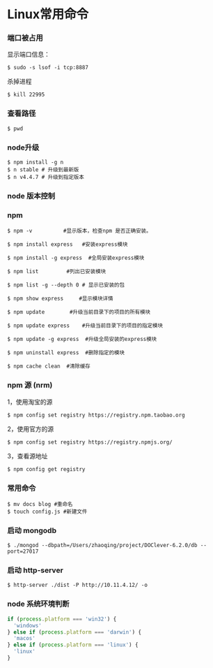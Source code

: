 # Linux常用命令

###  端口被占用

显示端口信息：

```shell
$ sudo -s lsof -i tcp:8887
```

杀掉进程

```shell
$ kill 22995
```

### 查看路径

```shell
$ pwd
```

### node升级

```shell
$ npm install -g n
$ n stable # 升级到最新版
$ n v4.4.7 # 升级到指定版本
```

### node 版本控制



### npm

```shell
$ npm -v          #显示版本，检查npm 是否正确安装。
 
$ npm install express   #安装express模块
 
$ npm install -g express  #全局安装express模块
 
$ npm list         #列出已安装模块

$ npm list -g --depth 0 # 显示已安装的包
 
$ npm show express     #显示模块详情
 
$ npm update        #升级当前目录下的项目的所有模块
 
$ npm update express    #升级当前目录下的项目的指定模块
 
$ npm update -g express  #升级全局安装的express模块
 
$ npm uninstall express  #删除指定的模块

$ npm cache clean  #清除缓存

```

### npm 源 (nrm)

1，使用淘宝的源

```shell
$ npm config set registry https://registry.npm.taobao.org
```

2，使用官方的源

```shell
$ npm config set registry https://registry.npmjs.org/
```

3，查看源地址

```shell
$ npm config get registry
```

### 常用命令

```shell
$ mv docs blog #重命名
$ touch config.js #新建文件
```

### 启动 mongodb

```hell
$ ./mongod --dbpath=/Users/zhaoqing/project/DOClever-6.2.0/db --port=27017
```

### 启动 http-server

```shell
$ http-server ./dist -P http://10.11.4.12/ -o
```

### node 系统环境判断

```js
if (process.platform === 'win32') {
  'windows'
} else if (process.platform === 'darwin') {
  'macos'
} else if (process.platform === 'linux') {
  'linux'
}
```

